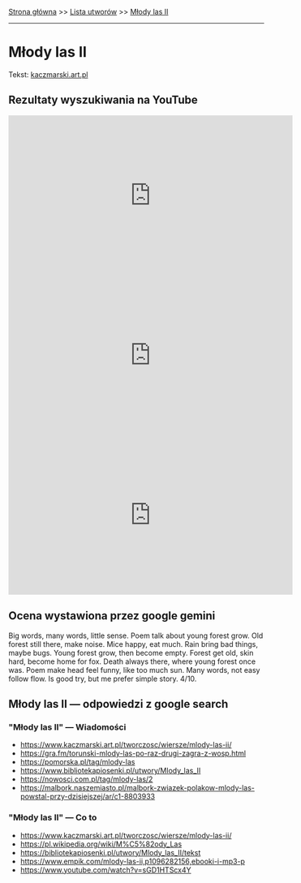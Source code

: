 [Strona główna](../index.md) >> [Lista utworów](../list.md) >> [Młody las II](304.md)

---

# Młody las II

Tekst: [kaczmarski.art.pl](https://www.kaczmarski.art.pl/tworczosc/wiersze/mlody-las-ii/)

## Rezultaty wyszukiwania na YouTube

<iframe width="560" height="315" src="https://www.youtube.com/embed/l9VzVpuyKCc?si=IdontcarewhotheIRSsendsImnotpayingtaxes" title="YouTube video player" frameborder="0" allow="accelerometer; autoplay; clipboard-write; encrypted-media; gyroscope; picture-in-picture; web-share" referrerpolicy="strict-origin-when-cross-origin" allowfullscreen></iframe>

<iframe width="560" height="315" src="https://www.youtube.com/embed/keQQGDis6_g?si=IdontcarewhotheIRSsendsImnotpayingtaxes" title="YouTube video player" frameborder="0" allow="accelerometer; autoplay; clipboard-write; encrypted-media; gyroscope; picture-in-picture; web-share" referrerpolicy="strict-origin-when-cross-origin" allowfullscreen></iframe>

<iframe width="560" height="315" src="https://www.youtube.com/embed/VNZM9sYs18U?si=IdontcarewhotheIRSsendsImnotpayingtaxes" title="YouTube video player" frameborder="0" allow="accelerometer; autoplay; clipboard-write; encrypted-media; gyroscope; picture-in-picture; web-share" referrerpolicy="strict-origin-when-cross-origin" allowfullscreen></iframe>

## Ocena wystawiona przez google gemini

Big words, many words, little sense. Poem talk about young forest grow. Old forest still there, make noise. Mice happy, eat much. Rain bring bad things, maybe bugs. Young forest grow, then become empty. Forest get old, skin hard, become home for fox. Death always there, where young forest once was. Poem make head feel funny, like too much sun. Many words, not easy follow flow. Is good try, but me prefer simple story. 4/10.


## Młody las II — odpowiedzi z google search

### "Młody las II" — Wiadomości

- <https://www.kaczmarski.art.pl/tworczosc/wiersze/mlody-las-ii/>
- <https://gra.fm/torunski-mlody-las-po-raz-drugi-zagra-z-wosp.html>
- <https://pomorska.pl/tag/mlody-las>
- <https://www.bibliotekapiosenki.pl/utwory/Mlody_las_II>
- <https://nowosci.com.pl/tag/mlody-las/2>
- <https://malbork.naszemiasto.pl/malbork-zwiazek-polakow-mlody-las-powstal-przy-dzisiejszej/ar/c1-8803933>

### "Młody las II" — Co to

- <https://www.kaczmarski.art.pl/tworczosc/wiersze/mlody-las-ii/>
- <https://pl.wikipedia.org/wiki/M%C5%82ody_Las>
- <https://bibliotekapiosenki.pl/utwory/Mlody_las_II/tekst>
- <https://www.empik.com/mlody-las-ii,p1096282156,ebooki-i-mp3-p>
- <https://www.youtube.com/watch?v=sGD1HTScx4Y>

